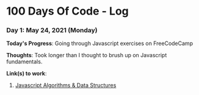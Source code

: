 # 100 Days Of Code - Log

### Day 1: May 24, 2021 (Monday)

**Today's Progress**: Going through Javascript exercises on FreeCodeCamp

**Thoughts**: Took longer than I thought to brush up on Javascript fundamentals. 

**Link(s) to work**:
1. [Javascript Algorithms & Data Structures](https://www.freecodecamp.org/learn/javascript-algorithms-and-data-structures/basic-javascript/profile-lookup)

